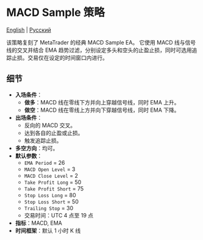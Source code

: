 # MACD Sample 策略
[English](README.md) | [Русский](README_ru.md)

该策略复刻了 MetaTrader 的经典 MACD Sample EA。
它使用 MACD 线与信号线的交叉并结合 EMA 趋势过滤，分别设定多头和空头的止盈止损，同时可选用追踪止损。交易仅在设定的时间窗口内进行。

## 细节

- **入场条件**：
  - **做多**：MACD 线在零线下方并向上穿越信号线，同时 EMA 上升。
  - **做空**：MACD 线在零线上方并向下穿越信号线，同时 EMA 下降。
- **出场条件**：
  - 反向的 MACD 交叉。
  - 达到各自的止盈或止损。
  - 触发追踪止损。
- **多空方向**：均可。
- **默认参数**：
  - `EMA Period` = 26
  - `MACD Open Level` = 3
  - `MACD Close Level` = 2
  - `Take Profit Long` = 50
  - `Take Profit Short` = 75
  - `Stop Loss Long` = 80
  - `Stop Loss Short` = 50
  - `Trailing Stop` = 30
  - 交易时间：UTC 4 点至 19 点
- **指标**：MACD, EMA
- **时间框架**：默认 1 小时 K 线

